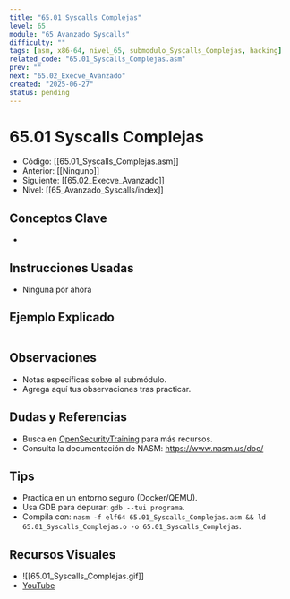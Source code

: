 ```yaml
---
title: "65.01 Syscalls Complejas"
level: 65
module: "65 Avanzado Syscalls"
difficulty: ""
tags: [asm, x86-64, nivel_65, submodulo_Syscalls_Complejas, hacking]
related_code: "65.01_Syscalls_Complejas.asm"
prev: ""
next: "65.02_Execve_Avanzado"
created: "2025-06-27"
status: pending
---
```


# 65.01 Syscalls Complejas

- Código: [[65.01_Syscalls_Complejas.asm]]  
- Anterior: [[Ninguno]]  
- Siguiente: [[65.02_Execve_Avanzado]]  
- Nivel: [[65_Avanzado_Syscalls/index]]  

## Conceptos Clave
- 

## Instrucciones Usadas
- Ninguna por ahora

## Ejemplo Explicado
```asm

```

## Observaciones
- Notas específicas sobre el submódulo.
- Agrega aquí tus observaciones tras practicar.

## Dudas y Referencias
- Busca en [OpenSecurityTraining](https://opensecuritytraining.info/) para más recursos.
- Consulta la documentación de NASM: https://www.nasm.us/doc/

## Tips
- Practica en un entorno seguro (Docker/QEMU).
- Usa GDB para depurar: `gdb --tui programa`.
- Compila con: `nasm -f elf64 65.01_Syscalls_Complejas.asm && ld 65.01_Syscalls_Complejas.o -o 65.01_Syscalls_Complejas`.

## Recursos Visuales
- ![[65.01_Syscalls_Complejas.gif]]  
- [YouTube](https://youtube.com/placeholder)
